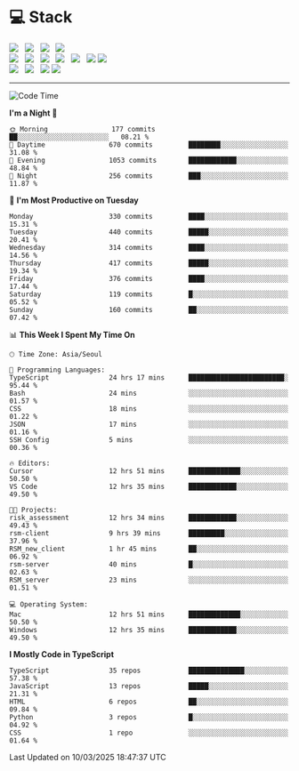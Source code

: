 <h1>💻 Stack</h1>
<div>
 <!-- badge : https://shields.io/ -->
 <!-- icon : https://simpleicons.org/?q=Get -->
 <img src="https://img.shields.io/badge/HTML5-e74c3c?style=flat-square&logo=HTML5&logoColor=white"/> &nbsp 
 <img src="https://img.shields.io/badge/CSS3-0A84FF?style=flat-square&logo=CSS3&logoColor=white"/> &nbsp 
 <img src="https://img.shields.io/badge/JavaScript-FFCD11?style=flat-square&logo=JavaScript&logoColor=white"/> &nbsp 
 <img src="https://img.shields.io/badge/TypeScript-3075C0?style=flat-square&logo=TypeScript&logoColor=white"/>
 <br/>
 <img src="https://img.shields.io/badge/Next-000000?style=flat-square&logo=nextdotjs&logoColor=white"/> &nbsp 
 <img src="https://img.shields.io/badge/React-00BCF6?style=flat-square&logo=React&logoColor=white"/> &nbsp 
 <img src="https://img.shields.io/badge/Redux-764ABC?style=flat-square&logo=Redux&logoColor=white"/> &nbsp
 <img src="https://img.shields.io/badge/Recoil-3578E5?style=flat-square&logo=recoil&logoColor=white"/> &nbsp
 <img src="https://img.shields.io/badge/React-Query-FF4154?style=flat-square&logo=reactquery&logoColor=white"/> &nbsp 
 <img src="https://img.shields.io/badge/styled%2Dcomponents-DB7093?style=flat-square&logo=styled%2Dcomponents&logoColor=white"/>
 <img src="https://img.shields.io/badge/CSS Modules-000000?style=flat-square&logo=CSS Modules&logoColor=white"/> &nbsp 
 <br/>
 <img src="https://img.shields.io/badge/Node-339933?style=flat-square&logo=Node.js&logoColor=white"/> &nbsp 
 <img src="https://img.shields.io/badge/Express-000000?style=flat-square&logo=Express&logoColor=white"/> &nbsp 
 <img src="https://img.shields.io/badge/MongoDB-47A248?style=flat-square&logo=MongoDB&logoColor=white"/>
 <img src="https://img.shields.io/badge/MariaDB-003545?style=flat-square&logo=mariadb&logoColor=white"/>
</div>

<hr>

<!--START_SECTION:waka-->
![Code Time](http://img.shields.io/badge/Code%20Time-2%2C181%20hrs%2054%20mins-blue)

**I'm a Night 🦉** 

```text
🌞 Morning                177 commits         ██░░░░░░░░░░░░░░░░░░░░░░░   08.21 % 
🌆 Daytime                670 commits         ████████░░░░░░░░░░░░░░░░░   31.08 % 
🌃 Evening                1053 commits        ████████████░░░░░░░░░░░░░   48.84 % 
🌙 Night                  256 commits         ███░░░░░░░░░░░░░░░░░░░░░░   11.87 % 
```
📅 **I'm Most Productive on Tuesday** 

```text
Monday                   330 commits         ████░░░░░░░░░░░░░░░░░░░░░   15.31 % 
Tuesday                  440 commits         █████░░░░░░░░░░░░░░░░░░░░   20.41 % 
Wednesday                314 commits         ████░░░░░░░░░░░░░░░░░░░░░   14.56 % 
Thursday                 417 commits         █████░░░░░░░░░░░░░░░░░░░░   19.34 % 
Friday                   376 commits         ████░░░░░░░░░░░░░░░░░░░░░   17.44 % 
Saturday                 119 commits         █░░░░░░░░░░░░░░░░░░░░░░░░   05.52 % 
Sunday                   160 commits         ██░░░░░░░░░░░░░░░░░░░░░░░   07.42 % 
```


📊 **This Week I Spent My Time On** 

```text
🕑︎ Time Zone: Asia/Seoul

💬 Programming Languages: 
TypeScript               24 hrs 17 mins      ████████████████████████░   95.44 % 
Bash                     24 mins             ░░░░░░░░░░░░░░░░░░░░░░░░░   01.57 % 
CSS                      18 mins             ░░░░░░░░░░░░░░░░░░░░░░░░░   01.22 % 
JSON                     17 mins             ░░░░░░░░░░░░░░░░░░░░░░░░░   01.16 % 
SSH Config               5 mins              ░░░░░░░░░░░░░░░░░░░░░░░░░   00.36 % 

🔥 Editors: 
Cursor                   12 hrs 51 mins      █████████████░░░░░░░░░░░░   50.50 % 
VS Code                  12 hrs 35 mins      ████████████░░░░░░░░░░░░░   49.50 % 

🐱‍💻 Projects: 
risk_assessment          12 hrs 34 mins      ████████████░░░░░░░░░░░░░   49.43 % 
rsm-client               9 hrs 39 mins       █████████░░░░░░░░░░░░░░░░   37.96 % 
RSM_new_client           1 hr 45 mins        ██░░░░░░░░░░░░░░░░░░░░░░░   06.92 % 
rsm-server               40 mins             █░░░░░░░░░░░░░░░░░░░░░░░░   02.63 % 
RSM_server               23 mins             ░░░░░░░░░░░░░░░░░░░░░░░░░   01.51 % 

💻 Operating System: 
Mac                      12 hrs 51 mins      █████████████░░░░░░░░░░░░   50.50 % 
Windows                  12 hrs 35 mins      ████████████░░░░░░░░░░░░░   49.50 % 
```

**I Mostly Code in TypeScript** 

```text
TypeScript               35 repos            ██████████████░░░░░░░░░░░   57.38 % 
JavaScript               13 repos            █████░░░░░░░░░░░░░░░░░░░░   21.31 % 
HTML                     6 repos             ██░░░░░░░░░░░░░░░░░░░░░░░   09.84 % 
Python                   3 repos             █░░░░░░░░░░░░░░░░░░░░░░░░   04.92 % 
CSS                      1 repo              ░░░░░░░░░░░░░░░░░░░░░░░░░   01.64 % 
```




 Last Updated on 10/03/2025 18:47:37 UTC
<!--END_SECTION:waka-->

